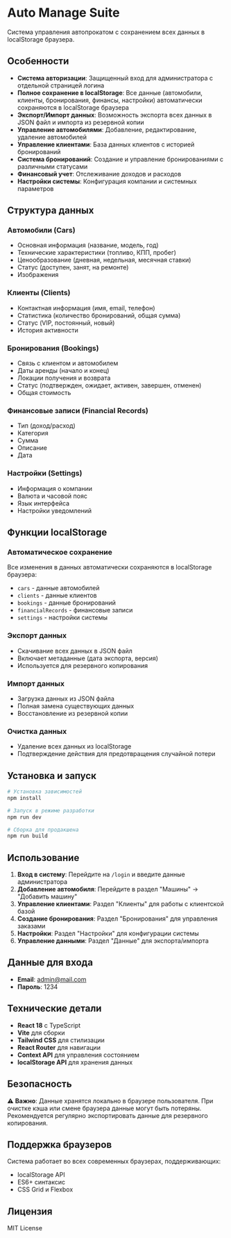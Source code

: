 # Auto Manage Suite

Система управления автопрокатом с сохранением всех данных в localStorage браузера.

## Особенности

- **Система авторизации**: Защищенный вход для администратора с отдельной страницей логина
- **Полное сохранение в localStorage**: Все данные (автомобили, клиенты, бронирования, финансы, настройки) автоматически сохраняются в localStorage браузера
- **Экспорт/Импорт данных**: Возможность экспорта всех данных в JSON файл и импорта из резервной копии
- **Управление автомобилями**: Добавление, редактирование, удаление автомобилей
- **Управление клиентами**: База данных клиентов с историей бронирований
- **Система бронирований**: Создание и управление бронированиями с различными статусами
- **Финансовый учет**: Отслеживание доходов и расходов
- **Настройки системы**: Конфигурация компании и системных параметров

## Структура данных

### Автомобили (Cars)
- Основная информация (название, модель, год)
- Технические характеристики (топливо, КПП, пробег)
- Ценообразование (дневная, недельная, месячная ставки)
- Статус (доступен, занят, на ремонте)
- Изображения

### Клиенты (Clients)
- Контактная информация (имя, email, телефон)
- Статистика (количество бронирований, общая сумма)
- Статус (VIP, постоянный, новый)
- История активности

### Бронирования (Bookings)
- Связь с клиентом и автомобилем
- Даты аренды (начало и конец)
- Локации получения и возврата
- Статус (подтвержден, ожидает, активен, завершен, отменен)
- Общая стоимость

### Финансовые записи (Financial Records)
- Тип (доход/расход)
- Категория
- Сумма
- Описание
- Дата

### Настройки (Settings)
- Информация о компании
- Валюта и часовой пояс
- Язык интерфейса
- Настройки уведомлений

## Функции localStorage

### Автоматическое сохранение
Все изменения в данных автоматически сохраняются в localStorage браузера:
- `cars` - данные автомобилей
- `clients` - данные клиентов  
- `bookings` - данные бронирований
- `financialRecords` - финансовые записи
- `settings` - настройки системы

### Экспорт данных
- Скачивание всех данных в JSON файл
- Включает метаданные (дата экспорта, версия)
- Используется для резервного копирования

### Импорт данных
- Загрузка данных из JSON файла
- Полная замена существующих данных
- Восстановление из резервной копии

### Очистка данных
- Удаление всех данных из localStorage
- Подтверждение действия для предотвращения случайной потери

## Установка и запуск

```bash
# Установка зависимостей
npm install

# Запуск в режиме разработки
npm run dev

# Сборка для продакшена
npm run build
```

## Использование

1. **Вход в систему**: Перейдите на `/login` и введите данные администратора
2. **Добавление автомобиля**: Перейдите в раздел "Машины" → "Добавить машину"
3. **Управление клиентами**: Раздел "Клиенты" для работы с клиентской базой
4. **Создание бронирования**: Раздел "Бронирования" для управления заказами
5. **Настройки**: Раздел "Настройки" для конфигурации системы
6. **Управление данными**: Раздел "Данные" для экспорта/импорта

## Данные для входа

- **Email**: admin@mail.com
- **Пароль**: 1234

## Технические детали

- **React 18** с TypeScript
- **Vite** для сборки
- **Tailwind CSS** для стилизации
- **React Router** для навигации
- **Context API** для управления состоянием
- **localStorage API** для хранения данных

## Безопасность

⚠️ **Важно**: Данные хранятся локально в браузере пользователя. При очистке кэша или смене браузера данные могут быть потеряны. Рекомендуется регулярно экспортировать данные для резервного копирования.

## Поддержка браузеров

Система работает во всех современных браузерах, поддерживающих:
- localStorage API
- ES6+ синтаксис
- CSS Grid и Flexbox

## Лицензия

MIT License
